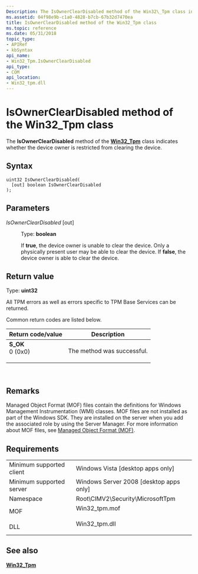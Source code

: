 ```yaml
---
Description: The IsOwnerClearDisabled method of the Win32\_Tpm class indicates whether the device owner is restricted from clearing the device.
ms.assetid: 04f98e9b-c1a0-4828-b7cb-67b32d7470ea
title: IsOwnerClearDisabled method of the Win32_Tpm class
ms.topic: reference
ms.date: 05/31/2018
topic_type: 
- APIRef
- kbSyntax
api_name: 
- Win32_Tpm.IsOwnerClearDisabled
api_type: 
- COM
api_location: 
- Win32_tpm.dll
---
```


# IsOwnerClearDisabled method of the Win32\_Tpm class

The **IsOwnerClearDisabled** method of the [**Win32\_Tpm**](win32-tpm.md) class indicates whether the device owner is restricted from clearing the device.

## Syntax


```mof
uint32 IsOwnerClearDisabled(
  [out] boolean IsOwnerClearDisabled
);
```



## Parameters

<dl> <dt>

*IsOwnerClearDisabled* \[out\]
</dt> <dd>

Type: **boolean**

If **true**, the device owner is unable to clear the device. Only a physically present user may be able to clear the device. If **false**, the device owner is able to clear the device.

</dd> </dl>

## Return value

Type: **uint32**

All TPM errors as well as errors specific to TPM Base Services can be returned.

Common return codes are listed below.



| Return code/value                                                                                                                                 | Description                           |
|---------------------------------------------------------------------------------------------------------------------------------------------------|---------------------------------------|
| <dl> <dt>**S\_OK**</dt> <dt>0 (0x0)</dt> </dl> | The method was successful.<br/> |



 

## Remarks

Managed Object Format (MOF) files contain the definitions for Windows Management Instrumentation (WMI) classes. MOF files are not installed as part of the Windows SDK. They are installed on the server when you add the associated role by using the Server Manager. For more information about MOF files, see [Managed Object Format (MOF)](https://msdn.microsoft.com/library/Aa823192(v=VS.85).aspx).

## Requirements



|                                     |                                                                                           |
|-------------------------------------|-------------------------------------------------------------------------------------------|
| Minimum supported client<br/> | Windows Vista \[desktop apps only\]<br/>                                            |
| Minimum supported server<br/> | Windows Server 2008 \[desktop apps only\]<br/>                                      |
| Namespace<br/>                | Root\\CIMV2\\Security\\MicrosoftTpm<br/>                                            |
| MOF<br/>                      | <dl> <dt>Win32\_tpm.mof</dt> </dl> |
| DLL<br/>                      | <dl> <dt>Win32\_tpm.dll</dt> </dl> |



## See also

<dl> <dt>

[**Win32\_Tpm**](win32-tpm.md)
</dt> </dl>

 

 




